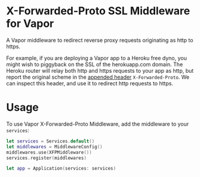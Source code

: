 # X-Forwarded-Proto SSL Middleware for Vapor

A Vapor middleware to redirect reverse proxy requests originating as http to https.

For example, if you are deploying a Vapor app to a Heroku free dyno, you might wish to piggyback on the SSL of the herokuapp.com domain. The Heroku router will relay both http and https requests to your app as http, but report the original scheme in the [appended header]([https://devcenter.heroku.com/articles/http-routing#heroku-headers) `X-Forwarded-Proto`. We can inspect this header, and use it to redirect http requests to https.

# Usage

To use Vapor X-Forwarded-Proto Middleware, add the middleware to your `services`:

```swift
let services = Services.default()
let middlewares = MiddlewareConfig()
middlewares.use(XFPMiddleware())
services.register(middlewares)

let app = Application(services: services)
```
